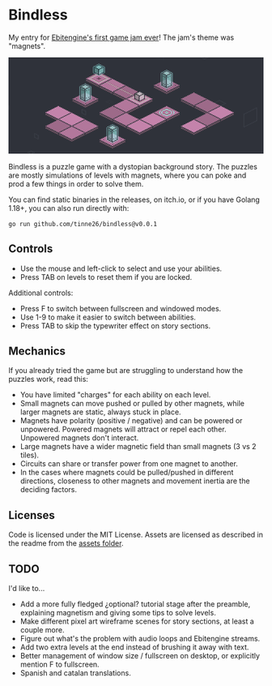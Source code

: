 # Bindless
My entry for [Ebitengine's first game jam ever](https://itch.io/jam/ebiten-game-jam/results)! The jam's theme was "magnets".

![Bindless tutorial level](https://github.com/tinne26/bindless/blob/main/screenshots/01.png)

Bindless is a puzzle game with a dystopian background story. The puzzles are mostly simulations of levels with magnets, where you can poke and prod a few things in order to solve them.

You can find static binaries in the releases, on itch.io, or if you have Golang 1.18+, you can also run directly with:
```
go run github.com/tinne26/bindless@v0.0.1
```

## Controls
- Use the mouse and left-click to select and use your abilities.
- Press TAB on levels to reset them if you are locked.

Additional controls:
- Press F to switch between fullscreen and windowed modes.
- Use 1-9 to make it easier to switch between abilities.
- Press TAB to skip the typewriter effect on story sections.

## Mechanics
If you already tried the game but are struggling to understand how the puzzles work, read this:
- You have limited "charges" for each ability on each level.
- Small magnets can move pushed or pulled by other magnets, while larger magnets are static, always stuck in place.
- Magnets have polarity (positive / negative) and can be powered or unpowered. Powered magnets will attract or repel each other. Unpowered magnets don't interact.
- Large magnets have a wider magnetic field than small magnets (3 vs 2 tiles).
- Circuits can share or transfer power from one magnet to another.
- In the cases where magnets could be pulled/pushed in different directions, closeness to other magnets and movement inertia are the deciding factors.

## Licenses
Code is licensed under the MIT License. Assets are licensed as described in the readme from the [assets folder](https://github.com/tinne26/bindless/tree/main/assets).

## TODO
I'd like to...
- Add a more fully fledged ¿optional? tutorial stage after the preamble, explaining magnetism and giving some tips to solve levels.
- Make different pixel art wireframe scenes for story sections, at least a couple more.
- Figure out what's the problem with audio loops and Ebitengine streams.
- Add two extra levels at the end instead of brushing it away with text.
- Better management of window size / fullscreen on desktop, or explicitly mention F to fullscreen.
- Spanish and catalan translations.
